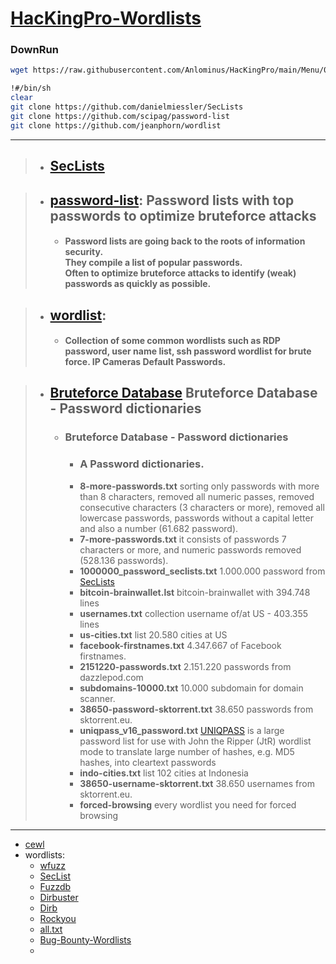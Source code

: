 # [HacKingPro-Wordlists]()
### DownRun
```bash
wget https://raw.githubusercontent.com/Anlominus/HacKingPro/main/Menu/05--Password%20HacKing/Wordlists/HacKingPro-Wordlists; sh HacKingPro-Wordlists
```

```bash
!#/bin/sh
clear
git clone https://github.com/danielmiessler/SecLists
git clone https://github.com/scipag/password-list
git clone https://github.com/jeanphorn/wordlist
```

---

> - ## [SecLists](https://github.com/danielmiessler/SecLists) 

> - ## [password-list](https://github.com/scipag/password-list): Password lists with top passwords to optimize bruteforce attacks
>   - #### Password lists are going back to the roots of information security. <br> They compile a list of popular passwords. <br> Often to optimize bruteforce attacks to identify (weak) passwords as quickly as possible.

> - ## [wordlist](https://github.com/jeanphorn/wordlist): 
>   - #### Collection of some common wordlists such as RDP password, user name list, ssh password wordlist for brute force. IP Cameras Default Passwords.

> - ## [Bruteforce Database](https://github.com/duyet/bruteforce-database) Bruteforce Database - Password dictionaries
>   - ### Bruteforce Database - Password dictionaries
>     - ### A Password dictionaries. 
>     
>     * **8-more-passwords.txt** sorting only passwords with more than 8 characters, removed all numeric passes, removed consecutive characters (3 characters or more), removed all lowercase passwords, passwords without a capital letter and also a number (61.682 password).
>     * **7-more-passwords.txt** it consists of passwords 7 characters or more, and numeric passwords removed (528.136 passwords).
>     * **1000000_password_seclists.txt** 1.000.000 password from <a href="https://github.com/danielmiessler/SecLists">SecLists</a>
>     * **bitcoin-brainwallet.lst** bitcoin-brainwallet with 394.748 lines
>     * **usernames.txt** collection username of/at US - 403.355 lines
>     * **us-cities.txt** list 20.580 cities at US
>     * **facebook-firstnames.txt** 4.347.667 of Facebook firstnames.
>     * **2151220-passwords.txt** 2.151.220 passwords from dazzlepod.com
>     * **subdomains-10000.txt** 10.000 subdomain for domain scanner.
>     * **38650-password-sktorrent.txt** 38.650 passwords from sktorrent.eu.
>     * **uniqpass_v16_password.txt** [UNIQPASS](http://dazzlepod.com/uniqpass/) is a large password list for use with John the Ripper (JtR) wordlist mode to translate large number of hashes, e.g. MD5 hashes, into cleartext passwords
>     * **indo-cities.txt** list 102 cities at Indonesia
>     * **38650-username-sktorrent.txt** 38.650 usernames from sktorrent.eu.
>     * **forced-browsing** every wordlist you need for forced browsing

---


- [cewl](https://github.com/digininja/CeWL)
- wordlists:
  - [wfuzz](https://github.com/xmendez/wfuzz)
  - [SecList](https://github.com/danielmiessler/SecLists)
  - [Fuzzdb](https://github.com/fuzzdb-project/fuzzdb)
  - [Dirbuster](https://github.com/daviddias/node-dirbuster)
  - [Dirb](https://github.com/v0re/dirb)
  - [Rockyou](https://github.com/brannondorsey/naive-hashcat/releases/download/data/rockyou.txt)
  - [all.txt](https://gist.github.com/jhaddix/f64c97d0863a78454e44c2f7119c2a6a)
  - [Bug-Bounty-Wordlists](https://github.com/Karanxa/Bug-Bounty-Wordlists)
  - 
